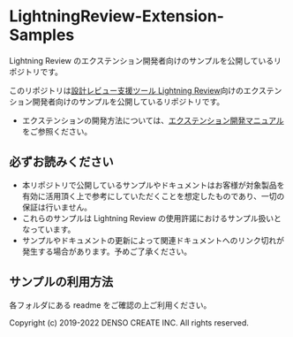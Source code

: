 # LightningReview-Extension-Samples
Lightning Review のエクステンション開発者向けのサンプルを公開しているリポジトリです。

このリポジトリは[設計レビュー支援ツール Lightning Review](https://www.lightning-review.com/)向けのエクステンション開発者向けのサンプルを公開しているリポジトリです。

* エクステンションの開発方法については、[エクステンション開発マニュアル](https://www.docs.lightning-review.com/extension/)をご参照ください。

## 必ずお読みください
* 本リポジトリで公開しているサンプルやドキュメントはお客様が対象製品を有効に活用頂く上で参考にしていただくことを想定したものであり、一切の保証は行いません。
* これらのサンプルは Lightning Review の使用許諾におけるサンプル扱いとなっています。
* サンプルやドキュメントの更新によって関連ドキュメントへのリンク切れが発生する場合があります。予めご了承ください。

## サンプルの利用方法
各フォルダにある readme をご確認の上ご利用ください。

Copyright (c) 2019-2022 DENSO CREATE INC. All rights reserved.